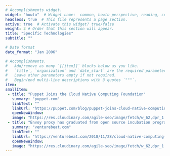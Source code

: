 ```yaml
---
# Accomplishments widget.
widget: "howto"  # Widget name:  common, howto perspective, reading, cd-with-jenkins-and-docker  etc
headless: true  # This file represents a page section.
active: true  # Activate this widget? true/false
weight: 3 # Order that this section will appear.
title: "Specific Technologies"
subtitle: ""

# Date format
date_format: "Jan 2006"

# Accomplishments.
#   Add/remove as many `[[item]]` blocks below as you like.
#   `title`, `organization` and `date_start` are the required parameters.
#   Leave other parameters empty if not required.
#   Begin/end multi-line descriptions with 3 quotes `"""`.
item: 
smallItem: 
 - title: "Puppet Joins the Cloud Native Computing Foundation"
   summary: "puppet.com"
   linkText: ""
   linkUrl: "https://puppet.com/blog/puppet-joins-cloud-native-computing-foundation"
   openNewWindow: 
   image: "https://res.cloudinary.com/agile-seo/image/fetch/w_62,dpr_1.0,d_blank_am8gzx.png/https%3A%2F%2Flogo.clearbit.com%2Fpuppet.com%3Fsize%3D250"   
 - title: "Envoy proxy has graduated from open source incubation program"
   summary: "venturebeat.com"
   linkText: ""
   linkUrl: "https://venturebeat.com/2018/11/28/cloud-native-computing-foundation-says-envoy-proxy-has-graduated-from-open-source-incubation-program/"
   openNewWindow: 
   image: "https://res.cloudinary.com/agile-seo/image/fetch/w_62,dpr_1.0,d_blank_am8gzx.png/https%3A%2F%2Flogo.clearbit.com%2Fventurebeat.com%3Fsize%3D250"   
---
```

